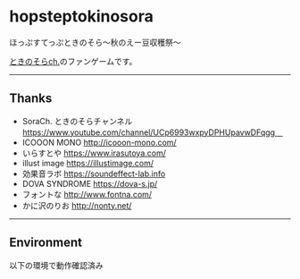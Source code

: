 # hopsteptokinosora
ほっぷすてっぷときのそら～秋のえー豆収穫祭～

[ときのそらch.](https://www.youtube.com/channel/UCp6993wxpyDPHUpavwDFqgg)のファンゲームです。

---

## Thanks

* SoraCh. ときのそらチャンネル https://www.youtube.com/channel/UCp6993wxpyDPHUpavwDFqgg　
* ICOOON MONO http://icooon-mono.com/ 
* いらすとや https://www.irasutoya.com/ 
* illust image https://illustimage.com/ 
* 効果音ラボ https://soundeffect-lab.info
* DOVA SYNDROME https://dova-s.jp/
* フォントな http://www.fontna.com/
* かに沢のりお http://nonty.net/

---

## Environment

以下の環境で動作確認済み
